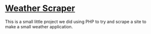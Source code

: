 # <a href="http://taslim.me/projects/weather-scraper/" target="blank">Weather Scraper</a>
This is a small little project we did using PHP to try and scrape a site to make a small weather application.
